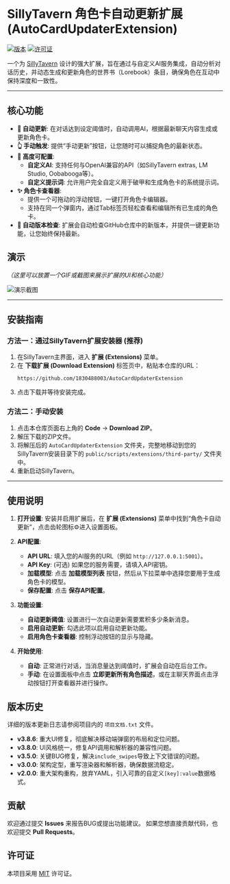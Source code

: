# SillyTavern 角色卡自动更新扩展 (AutoCardUpdaterExtension)

[![版本](https://img.shields.io/badge/version-3.8.6-blue.svg)](manifest.json)
[![许可证](https://img.shields.io/badge/license-MIT-green.svg)](LICENSE)

一个为 [SillyTavern](https://github.com/SillyTavern/SillyTavern) 设计的强大扩展，旨在通过与自定义AI服务集成，自动分析对话历史，并动态生成和更新角色的世界书（Lorebook）条目，确保角色在互动中保持深度和一致性。

---

## 核心功能

- **🤖 自动更新**: 在对话达到设定阈值时，自动调用AI，根据最新聊天内容生成或更新角色卡。
- **👆 手动触发**: 提供“手动更新”按钮，让您随时可以捕捉角色的最新状态。
- **🔧 高度可配置**:
    - **自定义AI**: 支持任何与OpenAI兼容的API（如SillyTavern extras, LM Studio, Oobabooga等）。
    - **自定义提示词**: 允许用户完全自定义用于破甲和生成角色卡的系统提示词。
- **✨ 角色卡查看器**:
    - 提供一个可拖动的浮动按钮，一键打开角色卡编辑器。
    - 支持在同一个弹窗内，通过Tab标签页轻松查看和编辑所有已生成的角色卡。
- **🔄 自动版本检查**: 扩展会自动检查GitHub仓库中的新版本，并提供一键更新功能，让您始终保持最新。

## 演示

_（这里可以放置一个GIF或截图来展示扩展的UI和核心功能）_

![演示截图](https://user-images.githubusercontent.com/your-id/your-image.png)

---

## 安装指南

### 方法一：通过SillyTavern扩展安装器 (推荐)

1.  在SillyTavern主界面，进入 **扩展 (Extensions)** 菜单。
2.  在 **下载扩展 (Download Extension)** 标签页中，粘贴本仓库的URL：
    ```
    https://github.com/1830488003/AutoCardUpdaterExtension
    ```
3.  点击下载并等待安装完成。

### 方法二：手动安装

1.  点击本仓库页面右上角的 **Code** -> **Download ZIP**。
2.  解压下载的ZIP文件。
3.  将解压后的 `AutoCardUpdaterExtension` 文件夹，完整地移动到您的SillyTavern安装目录下的 `public/scripts/extensions/third-party/` 文件夹中。
4.  重新启动SillyTavern。

---

## 使用说明

1.  **打开设置**: 安装并启用扩展后，在 **扩展 (Extensions)** 菜单中找到“角色卡自动更新”，点击齿轮图标⚙️进入设置面板。

2.  **API配置**:
    - **API URL**: 填入您的AI服务的URL（例如 `http://127.0.0.1:5001`）。
    - **API Key**: (可选) 如果您的服务需要，请填入API密钥。
    - **加载模型**: 点击 **加载模型列表** 按钮，然后从下拉菜单中选择您要用于生成角色卡的模型。
    - **保存配置**: 点击 **保存API配置**。

3.  **功能设置**:
    - **自动更新阈值**: 设置进行一次自动更新需要累积多少条新消息。
    - **启用自动更新**: 勾选此项以启用自动更新功能。
    - **启用角色卡查看器**: 控制浮动按钮的显示与隐藏。

4.  **开始使用**:
    - **自动**: 正常进行对话，当消息量达到阈值时，扩展会自动在后台工作。
    - **手动**: 在设置面板中点击 **立即更新所有角色描述**，或在主聊天界面点击浮动按钮打开查看器并进行操作。

## 版本历史

详细的版本更新日志请参阅项目内的 `项目文档.txt` 文件。

- **v3.8.6**: 重大UI修复，彻底解决移动端弹窗的布局和定位问题。
- **v3.8.0**: UI风格统一，修复API调用和解析器的兼容性问题。
- **v3.5.0**: 关键BUG修复，解决`include_swipes`导致上下文错误的问题。
- **v3.0.0**: 架构定型，重写渲染器和解析器，确保数据流稳定。
- **v2.0.0**: 重大架构重构，放弃YAML，引入可靠的自定义`[key]:value`数据格式。

## 贡献

欢迎通过提交 **Issues** 来报告BUG或提出功能建议。
如果您想直接贡献代码，也欢迎提交 **Pull Requests**。

## 许可证

本项目采用 [MIT](LICENSE) 许可证。
